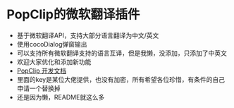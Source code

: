 # PopClip的微软翻译插件

- 基于微软翻译API，支持大部分语言翻译为中文/英文
- 使用cocoDialog弹窗输出
- 可以支持所有微软翻译支持的语言互译，但是我懒，没添加，只添加了中英文
- 欢迎大家优化和添加新功能
- [PopClip 开发文档](https://github.com/pilotmoon/PopClip-Extensions)
- 里面的key是某位大佬提供，也没有加密，所有希望各位珍惜，有条件的自己申请一个替换掉
- 还是因为懒，README就这么多